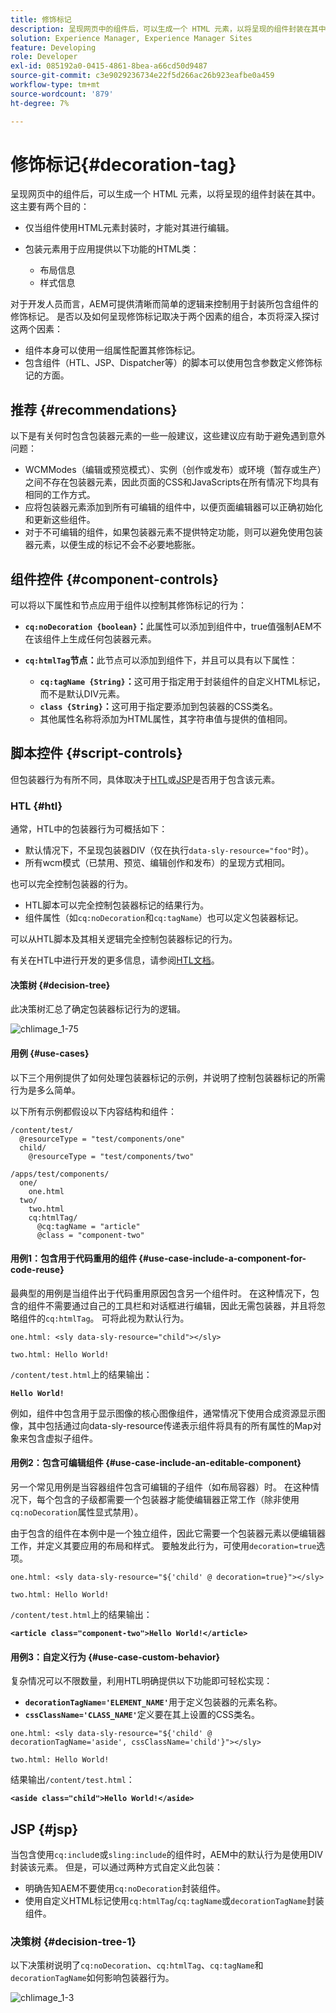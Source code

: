 ```yaml
---
title: 修饰标记
description: 呈现网页中的组件后，可以生成一个 HTML 元素，以将呈现的组件封装在其中。对于开发人员而言，AEM 可提供清晰而简单的逻辑来控制用于封装所包含组件的修饰标记。
solution: Experience Manager, Experience Manager Sites
feature: Developing
role: Developer
exl-id: 085192a0-0415-4861-8bea-a66cd50d9487
source-git-commit: c3e9029236734e22f5d266ac26b923eafbe0a459
workflow-type: tm+mt
source-wordcount: '879'
ht-degree: 7%

---
```


# 修饰标记{#decoration-tag}

呈现网页中的组件后，可以生成一个 HTML 元素，以将呈现的组件封装在其中。这主要有两个目的：

* 仅当组件使用HTML元素封装时，才能对其进行编辑。
* 包装元素用于应用提供以下功能的HTML类：

   * 布局信息
   * 样式信息

对于开发人员而言，AEM可提供清晰而简单的逻辑来控制用于封装所包含组件的修饰标记。 是否以及如何呈现修饰标记取决于两个因素的组合，本页将深入探讨这两个因素：

* 组件本身可以使用一组属性配置其修饰标记。
* 包含组件（HTL、JSP、Dispatcher等）的脚本可以使用包含参数定义修饰标记的方面。

## 推荐 {#recommendations}

以下是有关何时包含包装器元素的一些一般建议，这些建议应有助于避免遇到意外问题：

* WCMModes（编辑或预览模式）、实例（创作或发布）或环境（暂存或生产）之间不存在包装器元素，因此页面的CSS和JavaScripts在所有情况下均具有相同的工作方式。
* 应将包装器元素添加到所有可编辑的组件中，以便页面编辑器可以正确初始化和更新这些组件。
* 对于不可编辑的组件，如果包装器元素不提供特定功能，则可以避免使用包装器元素，以便生成的标记不会不必要地膨胀。

## 组件控件 {#component-controls}

可以将以下属性和节点应用于组件以控制其修饰标记的行为：

* **`cq:noDecoration {boolean}`：**&#x200B;此属性可以添加到组件中，true值强制AEM不在该组件上生成任何包装器元素。

* **`cq:htmlTag`节点：**&#x200B;此节点可以添加到组件下，并且可以具有以下属性：

   * **`cq:tagName {String}`：**&#x200B;这可用于指定用于封装组件的自定义HTML标记，而不是默认DIV元素。
   * **`class {String}`：**&#x200B;这可用于指定要添加到包装器的CSS类名。
   * 其他属性名称将添加为HTML属性，其字符串值与提供的值相同。

## 脚本控件 {#script-controls}

但包装器行为有所不同，具体取决于[HTL](/help/sites-developing/decoration-tag.md#htl)或[JSP](/help/sites-developing/decoration-tag.md#jsp)是否用于包含该元素。

### HTL {#htl}

通常，HTL中的包装器行为可概括如下：

* 默认情况下，不呈现包装器DIV（仅在执行`data-sly-resource="foo"`时）。
* 所有wcm模式（已禁用、预览、编辑创作和发布）的呈现方式相同。

也可以完全控制包装器的行为。

* HTL脚本可以完全控制包装器标记的结果行为。
* 组件属性（如`cq:noDecoration`和`cq:tagName`）也可以定义包装器标记。

可以从HTL脚本及其相关逻辑完全控制包装器标记的行为。

有关在HTL中进行开发的更多信息，请参阅[HTL文档](https://experienceleague.adobe.com/docs/experience-manager-htl/content/overview.html)。

#### 决策树 {#decision-tree}

此决策树汇总了确定包装器标记行为的逻辑。

![chlimage_1-75](assets/chlimage_1-75a.png)

#### 用例 {#use-cases}

以下三个用例提供了如何处理包装器标记的示例，并说明了控制包装器标记的所需行为是多么简单。

以下所有示例都假设以下内容结构和组件：

```
/content/test/
  @resourceType = "test/components/one"
  child/
    @resourceType = "test/components/two"
```

```
/apps/test/components/
  one/
    one.html
  two/
    two.html
    cq:htmlTag/
      @cq:tagName = "article"
      @class = "component-two"
```

#### 用例1：包含用于代码重用的组件 {#use-case-include-a-component-for-code-reuse}

最典型的用例是当组件出于代码重用原因包含另一个组件时。 在这种情况下，包含的组件不需要通过自己的工具栏和对话框进行编辑，因此无需包装器，并且将忽略组件的`cq:htmlTag`。 可将此视为默认行为。

`one.html: <sly data-sly-resource="child"></sly>`

`two.html: Hello World!`

`/content/test.html`上的结果输出：

**`Hello World!`**

例如，组件中包含用于显示图像的核心图像组件，通常情况下使用合成资源显示图像，其中包括通过向data-sly-resource传递表示组件将具有的所有属性的Map对象来包含虚拟子组件。

#### 用例2：包含可编辑组件 {#use-case-include-an-editable-component}

另一个常见用例是当容器组件包含可编辑的子组件（如布局容器）时。 在这种情况下，每个包含的子级都需要一个包装器才能使编辑器正常工作（除非使用`cq:noDecoration`属性显式禁用）。

由于包含的组件在本例中是一个独立组件，因此它需要一个包装器元素以便编辑器工作，并定义其要应用的布局和样式。 要触发此行为，可使用`decoration=true`选项。

`one.html: <sly data-sly-resource="${'child' @ decoration=true}"></sly>`

`two.html: Hello World!`

`/content/test.html`上的结果输出：

**`<article class="component-two">Hello World!</article>`**

#### 用例3：自定义行为 {#use-case-custom-behavior}

复杂情况可以不限数量，利用HTL明确提供以下功能即可轻松实现：

* **`decorationTagName='ELEMENT_NAME'`**&#x200B;用于定义包装器的元素名称。
* **`cssClassName='CLASS_NAME'`**&#x200B;定义要在其上设置的CSS类名。

`one.html: <sly data-sly-resource="${'child' @ decorationTagName='aside', cssClassName='child'}"></sly>`

`two.html: Hello World!`

结果输出`/content/test.html`：

**`<aside class="child">Hello World!</aside>`**

## JSP {#jsp}

当包含使用`cq:includ`e或`sling:include`的组件时，AEM中的默认行为是使用DIV封装该元素。 但是，可以通过两种方式自定义此包装：

* 明确告知AEM不要使用`cq:noDecoration`封装组件。
* 使用自定义HTML标记使用`cq:htmlTag`/`cq:tagName`或`decorationTagName`封装组件。

### 决策树 {#decision-tree-1}

以下决策树说明了`cq:noDecoration`、`cq:htmlTag`、`cq:tagName`和`decorationTagName`如何影响包装器行为。

![chlimage_1-3](assets/chlimage_1-3a.jpeg)
